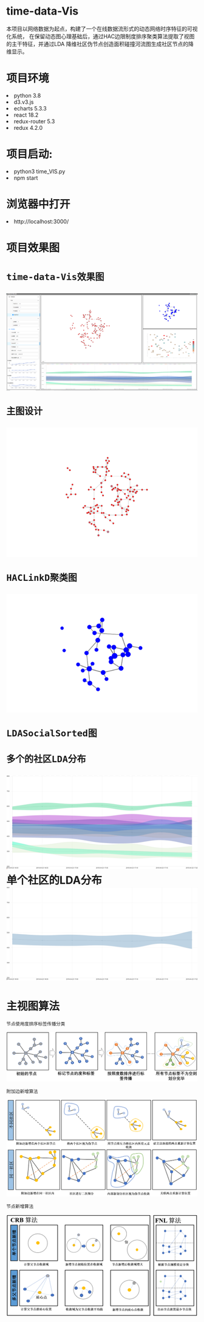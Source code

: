 # time-data-Vis


本项目以网络数据为起点，构建了一个在线数据流形式的动态网络时序特征的可视化系统， 
在保留动态图心理基础后，通过HAC边限制度排序聚类算法提取了视图的主干特征，并通过LDA
降维社区伪节点创造面积碰撞河流图生成社区节点的降维显示。

<h1>项目环境</h1>

<li>python 3.8</li>
<li>d3.v3.js</li>
<li>echarts 5.3.3</li>
<li>react 18.2</li>
<li>redux-router 5.3</li>
<li>redux 4.2.0</li>

<h1>项目启动:</h1>
<li>python3 time_VIS.py</li>
<li>npm start</li>

<h1>浏览器中打开</h1>
<li>http://localhost:3000/</li>


<h1>项目效果图<h1>

    time-data-Vis效果图
![Image text](https://github.com/ZhangLangZhong/time_data_vis/blob/master/src/assets/image/1.PNG)

    主图设计
![Image text](https://github.com/ZhangLangZhong/time_data_vis/blob/master/src/assets/image/2.PNG)

    HACLinkD聚类图

![Image text](https://github.com/ZhangLangZhong/time_data_vis/blob/master/src/assets/image/3.PNG)
    

    LDASocialSorted图

    多个的社区LDA分布
![Image text](https://github.com/ZhangLangZhong/time_data_vis/blob/master/src/assets/image/7.PNG)
    单个社区的LDA分布
![Image text](https://github.com/ZhangLangZhong/time_data_vis/blob/master/src/assets/image/8.PNG)


# 主视图算法
    节点使用度排序标签传播分类
![Image text](https://github.com/ZhangLangZhong/time_data_vis/blob/master/src/assets/image/main/1.PNG)

    附加边新增算法
![Image text](https://github.com/ZhangLangZhong/time_data_vis/blob/master/src/assets/image/main/2.PNG)

    节点新增算法
![Image text](https://github.com/ZhangLangZhong/time_data_vis/blob/master/src/assets/image/main/3.PNG)


